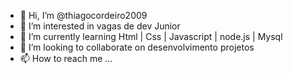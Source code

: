 - 👋 Hi, I’m @thiagocordeiro2009
- 👀 I’m interested in vagas de dev Junior
- 🌱 I’m currently learning Html | Css | Javascript | node.js | Mysql
- 💞️ I’m looking to collaborate on desenvolvimento projetos 
- 📫 How to reach me ...

<!---
thiagocordeiro2009/thiagocordeiro2009 is a ✨ special ✨ repository because its `README.md` (this file) appears on your GitHub profile.
You can click the Preview link to take a look at your changes.
--->
